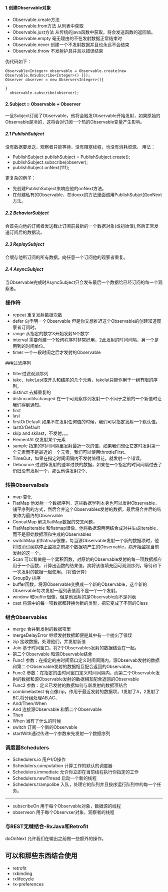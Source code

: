 #### 1.创建Observable对象
* Observable.create方法
* Observable.from方法 从列表中获取
* Observable.just方法 从传统的java函数中获取，将会发送函数的返回值。
* Observable.empty 毫无理由的不在发射数据正常结束时
* Observable.never 创建一个不发射数据并且也永远不会结束
* Observable.throw 不发射护具并且以错误结束

伪代码如下：
```
Observable<Integer> observable = Observable.create(new Observable.OnSubscribe<Integer>() {});
Observer observer = new Observer<Integer>(){

}
  observable.subscribe(observer);
```

#### 2.Subject = Observable + Observer
一旦Subject订阅了Observable，他将会触发Observable开始发射，如果原始的Observable是冷的，这将会对订阅一个热的Observable变量产生影响。

##### 2.1 PublishSubject
没有数据要发送，观察者只能等待，没有阻塞线程，也没有消耗资源。
用法：
* PublishSubject<Integer> publishSubject = PublishSubject.create();
* publishSubject.subscribe(observer);
* publishSubject.onNext(111);

更复杂的例子：
* 先创建PublishSubject来响应他的onNext方法。
* 在创建私有的Observable，在doxxx的方法里面调用PublishSubjct的onNext方法。

##### 2.2 BehaviorSubject
会首先向他的订阅者发送截止订阅前最新的一个数据对象(或初始值),然后正常发送订阅后的数据流。

##### 2.3 ReplaySubject
会缓存他所订阅的所有数据，向任意一个订阅他的观察者重复。

##### 2.4 AsyncSubject
当Observable完成时AsyncSubject只会发布最后一个数据给已经订阅的每一个观察者。


### 操作符
* repeat 重复发射数据次数
* defer 向申明一个Observable 但是你又想推迟这个Observable的创建知道观察者订阅时。
* range 从指定的数字X开始发射N个数字
* interval 需要创建一个轮询程序时非常好用，2此发射的时间间隔，另一个是用到的时间单位。
* timer 一个一段时间之后才发射的Observable

###过滤序列
* fliter过滤观测序列
* take、takeLast取开头和结尾的几个元素，takelat只能作用于一组有限的序列。
* distinct 去掉重复的
* distincuntilschanged 在一个可观察序列发射一个不同于之前的一个新值时让我们得到通知。
* first
* last
* firstOrDefault 如果不在发射任何值的时候，我们可以指定发射一个默认值。
* lastOrDefault
* skip and skilast，不发射。。。
* ElementAt 仅发射某个元素
* sample 指定的时间间隔里发射最近一次的值，如果我们想让它定时发射第一个元素而不是最近的一个元素，我们可以使用throttleFirst、
* TimeOut，如果在指定时间间隔内不发射值得花，就发射一个错误。
* Debounce 过滤掉发射的速率过快的数据，如果在一个指定的时间间隔过去了仍旧没有发射一个，那么他讲发射2个、

### 转换Observalbels
* map 变化
* FlatMap 他发射一个数据序列，这些数据学列本身也可以发射Observable，铺平序列的方式，然后合并这个Observables发射的数据，最后将合并后的结果作为最终的Observable
* ConcatMap 解决flatMap数据的交叉问题，
* FlatMapIterable 和flatmap很像，他将数据源两两结合成对并生成Iterable，而不是原始数据项和生成的Observables
* switchMap 和flatmap很像，每当源Observable发射一个新的数据项时，他将取消订阅病停止监视之前那个数据项产生的Observable，病开始监视当前发射的这一个。
* Scan 可以看做是一个累积函数，对原始的Observable发射的每一项数据都应用于一个函数，计算出函数的结果值，病将该值填充回可观测序列，等待和下一次发射的数据一起使用。（将值计算）
* GroupBy 排序
* buffer函数，将源Observable变换成一个新的Observable，这个新的Observable每次发射一组列表值而不是一个一个发射。
* window 和buffer很像，但是他发射的是Observable而不是列表
* cast 将源中的每一项数据都转换为新的类型，把它变成了不同的Class

### 组合Observables
* merge 合并到发射的数据项里
* mergeDelayError 继续发射数据即便是其中有一个抛出了错误
* zip 接收数据，处理他们，并发射新值
* Join 基于时间窗口，将2个Observables发射的数据结合在一起。
 * 第二个Observable 和源Observable结合
 * Func1 参数：在指定的由时间窗口定义时间间隔内，源Observab发射的数据和第二个Observable发射的数据相互配合返回的Observable。
 * Func2 参数：在指定的由时间窗口定义时间间隔内，而第二个Observable发射的数据和源Observable发射的数据相互配合返回的Observable
 * Func2 参数：定义已发射的数据如何与新发射的数据项结合
* combinelastest 有点像zip，作用于最近发射的数据项，1发射了A，2发射了BC,将分组处理AB,AC、
* And/Then/When
 * And 连接源Observable 和第二个Observable
 * Then 
 * When 当有了什么的时候
* switch 订阅一个新的Observable
* startWith通过传递一个参数来先发射一个数据序列


### 调度器Schedulers
* Schedulers.io 用户I/O操作
* Schedulers.computation 计算工作的默认的调度器
* Schedulers.immediate 允许你立即在当前线程执行你指定的工作
* Schedulers.newThread 启动一个新的线程
* Schedulers.trampolibe 入队，处理它的队列并且按序运行队列中的每一个任务。

_ _ _
* subscribeOn 用于每个Observable对象，数据源的线程
* observeon 用于每个Observser对象，观察者的线程

### 与REST无缝结合-RxJava和Retrofit


doOnNext 允许我们在输出之前做一些额外的操作。

## 可以和那些东西结合使用
* retrofit
* rxbinding
* rxlifecycle
* rx-preferences